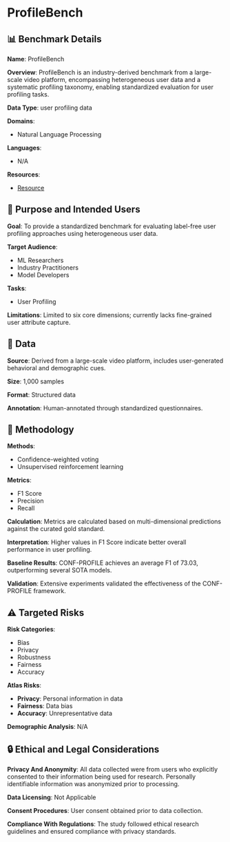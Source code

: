 # ProfileBench

## 📊 Benchmark Details

**Name**: ProfileBench

**Overview**: ProfileBench is an industry-derived benchmark from a large-scale video platform, encompassing heterogeneous user data and a systematic profiling taxonomy, enabling standardized evaluation for user profiling tasks.

**Data Type**: user profiling data

**Domains**:
- Natural Language Processing

**Languages**:
- N/A

**Resources**:
- [Resource](N/A)

## 🎯 Purpose and Intended Users

**Goal**: To provide a standardized benchmark for evaluating label-free user profiling approaches using heterogeneous user data.

**Target Audience**:
- ML Researchers
- Industry Practitioners
- Model Developers

**Tasks**:
- User Profiling

**Limitations**: Limited to six core dimensions; currently lacks fine-grained user attribute capture.

## 💾 Data

**Source**: Derived from a large-scale video platform, includes user-generated behavioral and demographic cues.

**Size**: 1,000 samples

**Format**: Structured data

**Annotation**: Human-annotated through standardized questionnaires.

## 🔬 Methodology

**Methods**:
- Confidence-weighted voting
- Unsupervised reinforcement learning

**Metrics**:
- F1 Score
- Precision
- Recall

**Calculation**: Metrics are calculated based on multi-dimensional predictions against the curated gold standard.

**Interpretation**: Higher values in F1 Score indicate better overall performance in user profiling.

**Baseline Results**: CONF-PROFILE achieves an average F1 of 73.03, outperforming several SOTA models.

**Validation**: Extensive experiments validated the effectiveness of the CONF-PROFILE framework.

## ⚠️ Targeted Risks

**Risk Categories**:
- Bias
- Privacy
- Robustness
- Fairness
- Accuracy

**Atlas Risks**:
- **Privacy**: Personal information in data
- **Fairness**: Data bias
- **Accuracy**: Unrepresentative data

**Demographic Analysis**: N/A

## 🔒 Ethical and Legal Considerations

**Privacy And Anonymity**: All data collected were from users who explicitly consented to their information being used for research. Personally identifiable information was anonymized prior to processing.

**Data Licensing**: Not Applicable

**Consent Procedures**: User consent obtained prior to data collection.

**Compliance With Regulations**: The study followed ethical research guidelines and ensured compliance with privacy standards.
